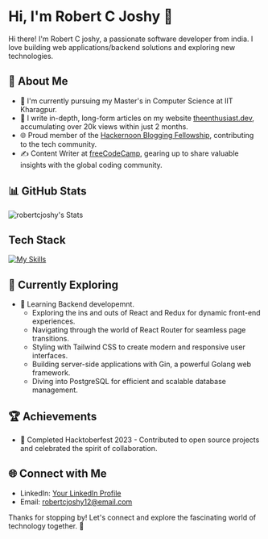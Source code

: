 
# Hi, I'm Robert C Joshy 👋
<!--
I am a passionate MCA graduate, driven by a curiosity for technology and a love for writing. My journey involves delving into the world of computer science, exploring new ideas, and sharing my insights with the community.
-->
<!--
Hello! I'm Robert C joshy, a passionate software engineer based in San Francisco, CA. With over 5 years of experience in the tech industry, I have a strong background in full-stack web development and a keen interest in building scalable and robust software solutions.
-->

Hi there! I'm Robert C joshy, a passionate software developer from india. I love building web applications/backend solutions and exploring new technologies.


## 🚀 About Me
- 🔭 I'm currently pursuing my Master's in Computer Science at IIT Kharagpur.
- 📝 I write in-depth, long-form articles on my website [theenthusiast.dev](https://theenthusiast.dev), accumulating over 20k views within just 2 months.
- 🌐 Proud member of the [Hackernoon Blogging Fellowship](https://hackernoon.com/), contributing to the tech community.
- ✍️ Content Writer at [freeCodeCamp](https://www.freecodecamp.org/), gearing up to share valuable insights with the global coding community.

## 📊 GitHub Stats
![robertcjoshy's Stats](https://github-readme-stats.vercel.app/api?username=robertcjoshy&theme=vue-dark&show_icons=true&hide_border=true&count_private=true)


## Tech Stack
[![My Skills](https://skillicons.dev/icons?i=go,py,postgres,aws,django,js,html,css)](https://skillicons.dev)


## 🌱 Currently Exploring

- 🚀 Learning Backend developemnt.
  - Exploring the ins and outs of React and Redux for dynamic front-end experiences.
  - Navigating through the world of React Router for seamless page transitions.
  - Styling with Tailwind CSS to create modern and responsive user interfaces.
  - Building server-side applications with Gin, a powerful Golang web framework.
  - Diving into PostgreSQL for efficient and scalable database management.

 ## 🏆 Achievements

- 🌟 Completed Hacktoberfest 2023 - Contributed to open source projects and celebrated the spirit of collaboration.

## 🌐 Connect with Me

- LinkedIn:  [Your LinkedIn Profile](https://www.linkedin.com/robertcjoshy)
- Email:     robertcjoshy12@email.com

Thanks for stopping by! Let's connect and explore the fascinating world of technology together. 🚀

<!--

Here are some ideas to get you started:

- 🔭 I’m currently working on ...
- 🌱 I’m currently learning ...
- 👯 I’m looking to collaborate on ...
- 🤔 I’m looking for help with ...
- 💬 Ask me about ...
- 📫 How to reach me: ...
- 😄 Pronouns: ...
- ⚡ Fun fact: ...
-->
